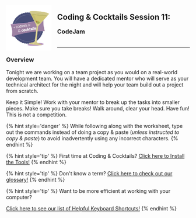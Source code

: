 <div>
    <img src="assets/logo.png" style="float: left; margin: 0px 15px 15px 0px; height:125px;">
    <h2 style="display:inline-block;margin-top:1em;">Coding &amp; Cocktails Session 11:</h2>
    <h3 style="margin-top:0;margin-bottom:2em;">CodeJam</h3>
</div>
<hr>

### Overview

Tonight we are working on a team project as you would on a real-world development team. You will have a dedicated mentor who will serve as your technical architect for the night and will help your team build out a project from scratch.

Keep it Simple! Work with your mentor to break up the tasks into smaller pieces. Make sure you take breaks! Walk around, clear your head. Have fun! This is not a competition.


{% hint style='danger' %}
While following along with the worksheet, type out the commands instead of doing a copy & paste (_unless instructed to copy & paste_) to avoid inadvertently using any incorrect characters.
{% endhint %}

{% hint style='tip' %}
First time at Coding & Cocktails?   [Click here to Install the Tools!](http://bit.ly/CnCTheTools)
{% endhint %}

{% hint style='tip' %}
Don't know a term?   [Click here to check out our glossary!](http://bit.ly/CnCgloss)
{% endhint %}

{% hint style='tip' %}
Want to be more efficient at working with your computer?

[Click here to see our list of Helpful Keyboard Shortcuts!](/reference-helpful-keyboard-shortcuts.md)
{% endhint %}











